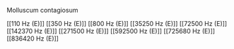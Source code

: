 Molluscum contagiosum

[[110 Hz (E)]]
[[350 Hz (E)]]
[[800 Hz (E)]]
[[35250 Hz (E)]]
[[72500 Hz (E)]]
[[142370 Hz (E)]]
[[271500 Hz (E)]]
[[592500 Hz (E)]]
[[725680 Hz (E)]]
[[836420 Hz (E)]]
